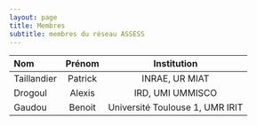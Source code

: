 ```yaml
---
layout: page
title: Membres
subtitle: membres du réseau ASSESS
---
```


| Nom	        |     Prénom     |      Institution |
| :------------ | :-------------: | :-------------: |
| Taillandier       |     Patrick     |        INRAE, UR MIAT |
| Drogoul     |   Alexis   |      IRD, UMI UMMISCO|
| Gaudou        |     Benoit      |         Université Toulouse 1, UMR IRIT |
